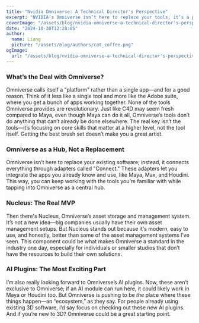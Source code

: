 ```yaml
---
title: "Nvidia Omniverse: A Technical Director's Perspective"
excerpt: "NVIDIA’s Omniverse isn’t here to replace your tools; it’s a powerful platform that connects them, bringing new possibilities for 3D collaboration and AI integration."
coverImage: "/assets/blog/nvidia-omniverse-a-technical-director's-perspective/cover.png"
date: "2024-10-30T12:28:05"
author:
  name: Liang
  picture: "/assets/blog/authors/cat_coffee.png"
ogImage:
  url: "/assets/blog/nvidia-omniverse-a-technical-director's-perspective/cover.png"
---
```

### What’s the Deal with Omniverse?

Omniverse calls itself a "platform" rather than a single app—and for a good reason. Think of it less like a single tool and more like the Adobe suite, where you get a bunch of apps working together. None of the tools Omniverse provides are revolutionary. Just like C4D may seem fresh compared to Maya, even though Maya can do it all, Omniverse’s tools don’t do anything that can’t already be done elsewhere. The real key isn’t the tools—it’s focusing on core skills that matter at a higher level, not the tool itself. Getting the best brush set doesn’t make you a great artist.

### Omniverse as a Hub, Not a Replacement

Omniverse isn’t here to replace your existing software; instead, it connects everything through adapters called "Connect." These adapters let you integrate the apps you already know and use, like Maya, Max, and Houdini. This way, you can keep working with the tools you’re familiar with while tapping into Omniverse as a central hub.

### Nucleus: The Real MVP

Then there's Nucleus, Omniverse’s asset storage and management system. It’s not a new idea—big companies usually have their own asset management setups. But Nucleus stands out because it's modern, easy to use, and honestly, better than some of the asset management systems I’ve seen. This component could be what makes Omniverse a standard in the industry one day, especially for individuals or smaller studios that don’t have the resources to build their own solutions.

### AI Plugins: The Most Exciting Part

I’m also really looking forward to Omniverse’s AI plugins. Now, these aren’t exclusive to Omniverse; if an AI module can run here, it could likely work in Maya or Houdini too. But Omniverse is pushing to be _the_ place where these things happen—an “ecosystem,” as they say. For people already using existing 3D software, I’d say focus on checking out these new AI plugins. And if you’re new to 3D? Omniverse could be a great starting point.